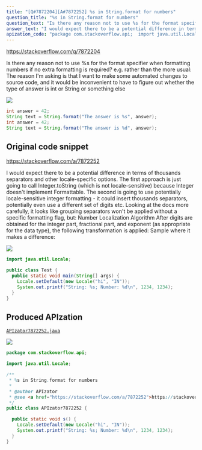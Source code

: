 ```yaml
---
title: "[Q#7872204][A#7872252] %s in String.format for numbers"
question_title: "%s in String.format for numbers"
question_text: "Is there any reason not to use %s for the format specifier when formatting numbers if no extra formatting is required? e.g. rather than the more usual: The reason I'm asking is that I want to make some automated changes to source code, and it would be inconvenient to have to figure out whether the type of answer is int or String or something else"
answer_text: "I would expect there to be a potential difference in terms of thousands separators and other locale-specific options. The first approach is just going to call Integer.toString (which is not locale-sensitive) because Integer doesn't implement Formattable. The second is going to use potentially locale-sensitive integer formatting - it could insert thousands separators, potentially even use a different set of digits etc. Looking at the docs more carefully, it looks like grouping separators won't be applied without a specific formatting flag, but: Number Localization Algorithm After digits are obtained for the integer part, fractional part, and exponent (as appropriate for the data type), the following transformation is applied: Sample where it makes a difference:"
apization_code: "package com.stackoverflow.api;  import java.util.Locale;  /**  * %s in String.format for numbers  *  * @author APIzator  * @see <a href=\"https://stackoverflow.com/a/7872252\">https://stackoverflow.com/a/7872252</a>  */ public class APIzator7872252 {    public static void s() {     Locale.setDefault(new Locale(\"hi\", \"IN\"));     System.out.printf(\"String: %s; Number: %d\\n\", 1234, 1234);   } }"
---
```


https://stackoverflow.com/q/7872204

Is there any reason not to use %s for the format specifier when formatting numbers if no extra formatting is required?
e.g.
rather than the more usual:
The reason I&#x27;m asking is that I want to make some automated changes to source code, and it would be inconvenient to have to figure out whether the type of answer is int or String or something else


<div class="code-logo"><img src="/stackoverflow.png" /></div>

```java
int answer = 42;
String text = String.format("The answer is %s", answer);
int answer = 42;
String text = String.format("The answer is %d", answer);
```


## Original code snippet

https://stackoverflow.com/a/7872252

I would expect there to be a potential difference in terms of thousands separators and other locale-specific options. The first approach is just going to call Integer.toString (which is not locale-sensitive) because Integer doesn&#x27;t implement Formattable. The second is going to use potentially locale-sensitive integer formatting - it could insert thousands separators, potentially even use a different set of digits etc.
Looking at the docs more carefully, it looks like grouping separators won&#x27;t be applied without a specific formatting flag, but:
Number Localization Algorithm
After digits are obtained for the integer part, fractional part, and exponent (as appropriate for the data type), the following transformation is applied:
Sample where it makes a difference:

<div class="code-logo"><img src="/stackoverflow.png" /></div>

```java
import java.util.Locale;

public class Test {
  public static void main(String[] args) {
    Locale.setDefault(new Locale("hi", "IN"));
    System.out.printf("String: %s; Number: %d\n", 1234, 1234);
  }
}
```

## Produced APIzation

[`APIzator7872252.java`](https://github.com/pasqualesalza/apization/raw/main/data/search/APIzator7872252.java)

<div class="code-logo"><img src="/apizator.png" /></div>

```java
package com.stackoverflow.api;

import java.util.Locale;

/**
 * %s in String.format for numbers
 *
 * @author APIzator
 * @see <a href="https://stackoverflow.com/a/7872252">https://stackoverflow.com/a/7872252</a>
 */
public class APIzator7872252 {

  public static void s() {
    Locale.setDefault(new Locale("hi", "IN"));
    System.out.printf("String: %s; Number: %d\n", 1234, 1234);
  }
}

```
